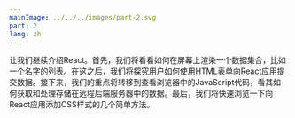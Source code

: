 ```yaml
---
mainImage: ../../../images/part-2.svg
part: 2
lang: zh
---
```


<div class="intro">

<!-- Let's continue our introduction to React. First, we will take a look at how to render a data collection, like a list of names, to the screen. After this, we will inspect how a user can submit data to a React application using HTML forms. Next, our focus shifts towards looking at how JavaScript code in the browser can fetch and handle data stored in a remote backend server. Lastly, we will take a quick look at a few simple ways of adding CSS styles to our React applications.-->
 让我们继续介绍React。首先，我们将看看如何在屏幕上渲染一个数据集合，比如一个名字的列表。在这之后，我们将探究用户如何使用HTML表单向React应用提交数据。接下来，我们的重点将转移到查看浏览器中的JavaScript代码，看其如何获取和处理存储在远程后端服务器中的数据。最后，我们将快速浏览一下向React应用添加CSS样式的几个简单方法。
</div>
